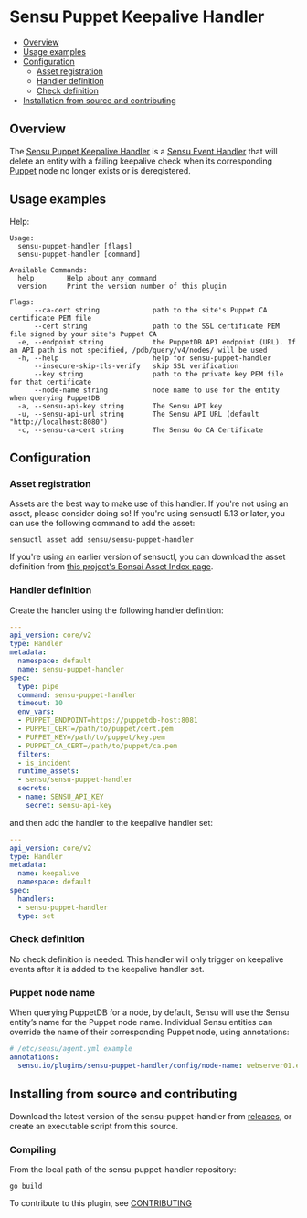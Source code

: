 # Sensu Puppet Keepalive Handler

- [Overview](#overview)
- [Usage examples](#usage-examples)
- [Configuration](#configuration)
  - [Asset registration](#asset-registration)
  - [Handler definition](#handler-definition)
  - [Check definition](#check-definition)
- [Installation from source and
  contributing](#installation-from-source-and-contributing)

## Overview

The [Sensu Puppet Keepalive Handler][0] is a [Sensu Event Handler][3] that will
delete an entity with a failing keepalive check when its corresponding
[Puppet][2] node no longer exists or is deregistered.

## Usage examples

Help:

```
Usage:
  sensu-puppet-handler [flags]
  sensu-puppet-handler [command]

Available Commands:
  help        Help about any command
  version     Print the version number of this plugin

Flags:
      --ca-cert string             path to the site's Puppet CA certificate PEM file
      --cert string                path to the SSL certificate PEM file signed by your site's Puppet CA
  -e, --endpoint string            the PuppetDB API endpoint (URL). If an API path is not specified, /pdb/query/v4/nodes/ will be used
  -h, --help                       help for sensu-puppet-handler
      --insecure-skip-tls-verify   skip SSL verification
      --key string                 path to the private key PEM file for that certificate
      --node-name string           node name to use for the entity when querying PuppetDB
  -a, --sensu-api-key string       The Sensu API key
  -u, --sensu-api-url string       The Sensu API URL (default "http://localhost:8080")
  -c, --sensu-ca-cert string       The Sensu Go CA Certificate
```

## Configuration

### Asset registration

Assets are the best way to make use of this handler. If you're not using an asset, please consider doing so! If you're using sensuctl 5.13 or later, you can use the following command to add the asset:

`sensuctl asset add sensu/sensu-puppet-handler`

If you're using an earlier version of sensuctl, you can download the asset
definition from [this project's Bonsai Asset Index
page](https://bonsai.sensu.io/assets/sensu/sensu-puppet-handler).

### Handler definition

Create the handler using the following handler definition:

```yml
---
api_version: core/v2
type: Handler
metadata:
  namespace: default
  name: sensu-puppet-handler
spec:
  type: pipe
  command: sensu-puppet-handler
  timeout: 10
  env_vars:
  - PUPPET_ENDPOINT=https://puppetdb-host:8081
  - PUPPET_CERT=/path/to/puppet/cert.pem
  - PUPPET_KEY=/path/to/puppet/key.pem
  - PUPPET_CA_CERT=/path/to/puppet/ca.pem
  filters:
  - is_incident
  runtime_assets:
  - sensu/sensu-puppet-handler
  secrets:
  - name: SENSU_API_KEY
    secret: sensu-api-key
```

and then add the handler to the keepalive handler set:

``` yml
---
api_version: core/v2
type: Handler
metadata:
  name: keepalive
  namespace: default
spec:
  handlers:
  - sensu-puppet-handler
  type: set
```

### Check definition

No check definition is needed. This handler will only trigger on keepalive
events after it is added to the keepalive handler set.

### Puppet node name

When querying PuppetDB for a node, by default, Sensu will use the Sensu entity’s
name for the Puppet node name. Individual Sensu entities can override the name
of their corresponding Puppet node, using annotations:

```yml
# /etc/sensu/agent.yml example
annotations:
  sensu.io/plugins/sensu-puppet-handler/config/node-name: webserver01.example.com
```

## Installing from source and contributing

Download the latest version of the sensu-puppet-handler from [releases][4],
or create an executable script from this source.

### Compiling

From the local path of the sensu-puppet-handler repository:
```
go build
```

To contribute to this plugin, see [CONTRIBUTING](https://github.com/sensu/sensu-go/blob/master/CONTRIBUTING.md)

[0]: https://github.com/sensu/sensu-puppet-handler
[1]: https://github.com/sensu/sensu-go
[2]: https://puppet.com/
[3]: https://docs.sensu.io/sensu-go/latest/reference/handlers/#how-do-sensu-handlers-work
[4]: https://github.com/sensu/sensu-puppet-handler/releases
